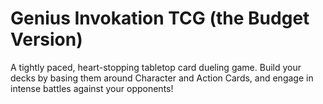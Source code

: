 # Genius Invokation TCG (the Budget Version)
A tightly paced, heart-stopping tabletop card dueling game.
Build your decks by basing them around Character and Action Cards, and engage in intense battles against your opponents!
